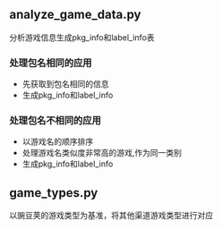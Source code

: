 ## analyze_game_data.py
分析游戏信息生成pkg_info和label_info表

### 处理包名相同的应用

* 先获取到包名相同的信息
* 生成pkg_info和label_info

### 处理包名不相同的应用

* 以游戏名的顺序排序
* 处理游戏名类似度非常高的游戏,作为同一类别
* 生成pkg_info和label_info


## game_types.py

以豌豆荚的游戏类型为基准，将其他渠道游戏类型进行对应

